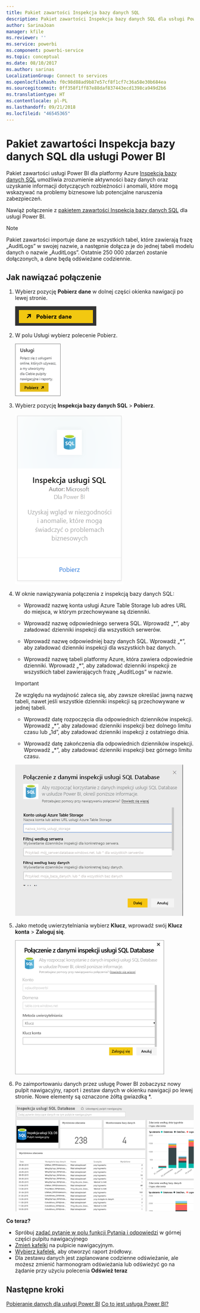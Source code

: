 ```yaml
---
title: Pakiet zawartości Inspekcja bazy danych SQL
description: Pakiet zawartości Inspekcja bazy danych SQL dla usługi Power BI
author: SarinaJoan
manager: kfile
ms.reviewer: ''
ms.service: powerbi
ms.component: powerbi-service
ms.topic: conceptual
ms.date: 08/10/2017
ms.author: sarinas
LocalizationGroup: Connect to services
ms.openlocfilehash: f0c98d88ad9b87e57cf8f1cf7c36a58e30b684ea
ms.sourcegitcommit: 0ff358f1ff87e88daf837443ecd1398ca949d2b6
ms.translationtype: HT
ms.contentlocale: pl-PL
ms.lasthandoff: 09/21/2018
ms.locfileid: "46545365"
---
```

# <a name="sql-database-auditing-content-pack-for-power-bi"></a>Pakiet zawartości Inspekcja bazy danych SQL dla usługi Power BI
Pakiet zawartości usługi Power BI dla platformy Azure [Inspekcja bazy danych SQL](http://azure.microsoft.com/documentation/articles/sql-database-auditing-get-started/) umożliwia zrozumienie aktywności bazy danych oraz uzyskanie informacji dotyczących rozbieżności i anomalii, które mogą wskazywać na problemy biznesowe lub potencjalne naruszenia zabezpieczeń. 

Nawiąż połączenie z [pakietem zawartości Inspekcja bazy danych SQL](https://app.powerbi.com/getdata/services/sql-db-auditing) dla usługi Power BI.

>[!NOTE]
>Pakiet zawartości importuje dane ze wszystkich tabel, które zawierają frazę „AuditLogs” w swojej nazwie, a następnie dołącza je do jednej tabeli modelu danych o nazwie „AuditLogs”. Ostatnie 250 000 zdarzeń zostanie dołączonych, a dane będą odświeżane codziennie.

## <a name="how-to-connect"></a>Jak nawiązać połączenie
1. Wybierz pozycję **Pobierz dane** w dolnej części okienka nawigacji po lewej stronie.
   
   ![](media/service-connect-to-azure-sql-database-auditing/pbi_getdata.png) 
2. W polu Usługi wybierz polecenie Pobierz.
   
   ![](media/service-connect-to-azure-sql-database-auditing/pbi_getservices.png) 
3. Wybierz pozycję **Inspekcja bazy danych SQL** \> **Pobierz**.
   
   ![](media/service-connect-to-azure-sql-database-auditing/sqldbaudit.png)
4. W oknie nawiązywania połączenia z inspekcją bazy danych SQL:
   
   - Wprowadź nazwę konta usługi Azure Table Storage lub adres URL do miejsca, w którym przechowywane są dzienniki.
   
   - Wprowadź nazwę odpowiedniego serwera SQL. Wprowadź „\*”, aby załadować dzienniki inspekcji dla wszystkich serwerów.
   
   - Wprowadź nazwę odpowiedniej bazy danych SQL. Wprowadź „\*”, aby załadować dzienniki inspekcji dla wszystkich baz danych.
   
   - Wprowadź nazwę tabeli platformy Azure, która zawiera odpowiednie dzienniki. Wprowadź „\*”, aby załadować dzienniki inspekcji ze wszystkich tabel zawierających frazę „AuditLogs” w nazwie.
   
   >[!IMPORTANT]
   >Ze względu na wydajność zaleca się, aby zawsze określać jawną nazwę tabeli, nawet jeśli wszystkie dzienniki inspekcji są przechowywane w jednej tabeli.
   
   - Wprowadź datę rozpoczęcia dla odpowiednich dzienników inspekcji. Wprowadź „\*”, aby załadować dzienniki inspekcji bez dolnego limitu czasu lub „1d”, aby załadować dzienniki inspekcji z ostatniego dnia.
   
   - Wprowadź datę zakończenia dla odpowiednich dzienników inspekcji. Wprowadź „\*”, aby załadować dzienniki inspekcji bez górnego limitu czasu.
   
   ![](media/service-connect-to-azure-sql-database-auditing/dbauditing_param.png)
5. Jako metodę uwierzytelniania wybierz **Klucz**, wprowadź swój **Klucz konta** \> **Zaloguj się**.
   
   ![](media/service-connect-to-azure-sql-database-auditing/pbi_sqlauditing3.png)
6. Po zaimportowaniu danych przez usługę Power BI zobaczysz nowy pulpit nawigacyjny, raport i zestaw danych w okienku nawigacji po lewej stronie. Nowe elementy są oznaczone żółtą gwiazdką \*.
   
   ![](media/service-connect-to-azure-sql-database-auditing/pbi_sqldbauditingnewdash.png)

**Co teraz?**

* Spróbuj [zadać pytanie w polu funkcji Pytania i odpowiedzi](consumer/end-user-q-and-a.md) w górnej części pulpitu nawigacyjnego
* [Zmień kafelki](service-dashboard-edit-tile.md) na pulpicie nawigacyjnym.
* [Wybierz kafelek](consumer/end-user-tiles.md), aby otworzyć raport źródłowy.
* Dla zestawu danych jest zaplanowane codzienne odświeżanie, ale możesz zmienić harmonogram odświeżania lub odświeżyć go na żądanie przy użyciu polecenia **Odśwież teraz**

## <a name="next-steps"></a>Następne kroki
[Pobieranie danych dla usługi Power BI](service-get-data.md)
[Co to jest usługa Power BI?](power-bi-overview.md)
